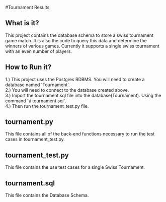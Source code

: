 #Tournament Results

What is it?
--------

This project contains the database schema to store a swiss tournament game match. It is also the code to query this data and determine the winners of various games. Currently it supports a single swiss tournament with an even number of players.


How to Run it?
--------
1.) This project uses the Postgres RDBMS. You will need to create a database named 'Tournament'.<br>
2.) You will need to connect to the database created above.<br>
3.) Import the tournament.sql file into the database(Tournament). Using the command '\i tournament.sql'.<br>
4.) Then run the tournament_test.py file.


tournament.py
---------

This file contains all of the back-end functions necessary to run the test cases in tournament_test.py.

tournament_test.py
----------

This file contains the use test cases for a single Swiss Tournament.

tournament.sql
---------

This file contains the Database Schema.

